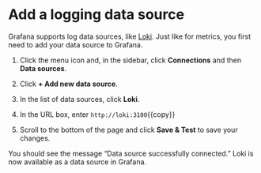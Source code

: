 # Add a logging data source

Grafana supports log data sources, like [Loki](https://grafana.com/oss/loki/). Just like for metrics, you first need to add your data source to Grafana.

1. Click the menu icon and, in the sidebar, click **Connections** and then **Data sources**.

1. Click **+ Add new data source**.

1. In the list of data sources, click **Loki**.

1. In the URL box, enter `http://loki:3100`{{copy}}

1. Scroll to the bottom of the page and click **Save & Test** to save your changes.

You should see the message “Data source successfully connected.” Loki is now available as a data source in Grafana.
